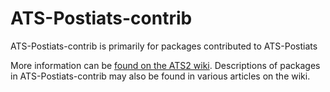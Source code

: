 ATS-Postiats-contrib
====================

ATS-Postiats-contrib is primarily for packages contributed to ATS-Postiats

More information can be [found on the ATS2 wiki](https://github.com/githwxi/ATS-Postiats/wiki/contrib).
Descriptions of packages in ATS-Postiats-contrib may also be found in various articles on the wiki.



